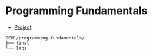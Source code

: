 # Programming Fundamentals

- [Project](https://github.com/Qazalbash/Checkers)

```
SEM1/programming-fundamentals/
├── final
└── labs
```